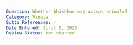```yaml
---
Question: Whether bhikkhus may accept animals?
Category: Vināya
Sutta References: -
Date Entered: April 6, 2025
Review Status: Not started
---
```

